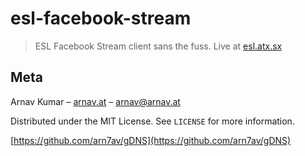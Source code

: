 # esl-facebook-stream
> ESL Facebook Stream client sans the fuss. Live at [esl.atx.sx](https://esl.atx.sx)


## Meta

Arnav Kumar – [arnav.at](https://arnav.at/) – arnav@arnav.at

Distributed under the MIT License. See ``LICENSE`` for more information.

[https://github.com/arn7av/gDNS](https://github.com/arn7av/gDNS)
